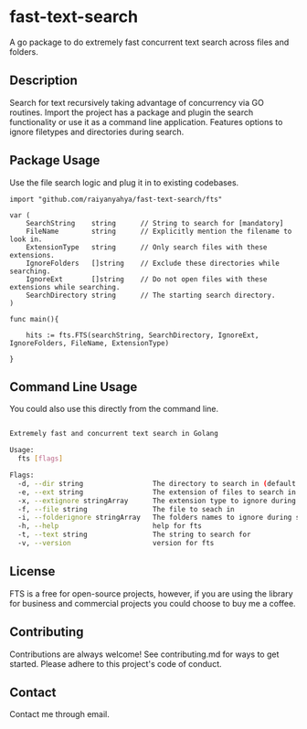# fast-text-search

A go package to do extremely fast concurrent text search across files and folders.

## Description

Search for text recursively taking advantage of concurrency via GO routines. Import the project has a package and plugin the search functionality or use it as a command line application. Features options to ignore filetypes and directories during search. 


## Package Usage

Use the file search logic and plug it in to existing codebases.

```golang
import "github.com/raiyanyahya/fast-text-search/fts"

var (
	SearchString    string      // String to search for [mandatory]
	FileName        string      // Explicitly mention the filename to look in.
	ExtensionType   string      // Only search files with these extensions.
	IgnoreFolders   []string    // Exclude these directories while searching.
	IgnoreExt       []string    // Do not open files with these extensions while searching.
	SearchDirectory string      // The starting search directory.
)

func main(){
    
    hits := fts.FTS(searchString, SearchDirectory, IgnoreExt, IgnoreFolders, FileName, ExtensionType)

}

```

## Command Line Usage

You could also use this directly from the command line.

```bash

Extremely fast and concurrent text search in Golang

Usage:
  fts [flags]

Flags:
  -d, --dir string                 The directory to search in (default ".")
  -e, --ext string                 The extension of files to search in
  -x, --extignore stringArray      The extension type to ignore during search
  -f, --file string                The file to seach in
  -i, --folderignore stringArray   The folders names to ignore during search
  -h, --help                       help for fts
  -t, --text string                The string to search for
  -v, --version                    version for fts
```

## License
FTS is a free for open-source projects, however, if you are using the library for business and commercial projects you could choose to buy me a coffee.

## Contributing

Contributions are always welcome!
See contributing.md for ways to get started. Please adhere to this project's code of conduct.

## Contact
Contact me through email.